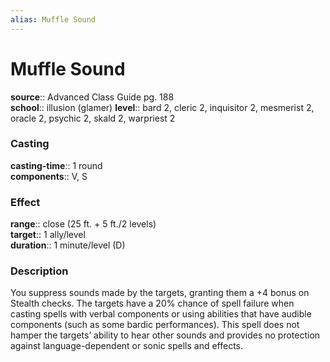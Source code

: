 ```yaml
---
alias: Muffle Sound
---
```


# Muffle Sound 

**source**:: Advanced Class Guide pg. 188  
**school**:: illusion (glamer)
**level**:: bard 2, cleric 2, inquisitor 2, mesmerist 2, oracle 2, psychic 2, skald 2, warpriest 2

### Casting 

**casting-time**:: 1 round  
**components**:: V, S

### Effect 

**range**:: close (25 ft. + 5 ft./2 levels)  
**target**:: 1 ally/level  
**duration**:: 1 minute/level (D)

### Description 

You suppress sounds made by the targets, granting them a +4 bonus on Stealth checks. The targets have a 20% chance of spell failure when casting spells with verbal components or using abilities that have audible components (such as some bardic performances). This spell does not hamper the targets’ ability to hear other sounds and provides no protection against language-dependent or sonic spells and effects.
